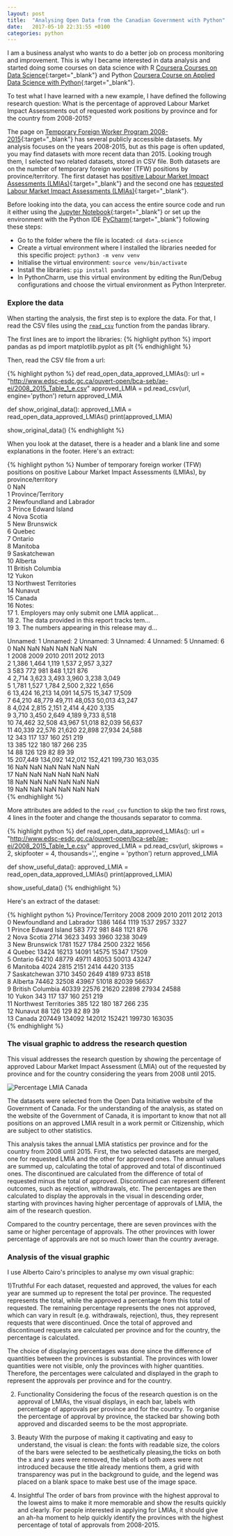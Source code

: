 ```yaml
---
layout: post
title:  "Analysing Open Data from the Canadian Government with Python"
date:   2017-05-10 22:31:55 +0100
categories: python
---
```

I am a business analyst who wants to do a better job on process monitoring and
improvement. This is why I became interested in data analysis and started doing
some courses on data science with R [Coursera Courses on Data Science][data-science-R]{:target="_blank"}
and Python [Coursera Course on Applied Data Science with Python][intro-data-analysis-python]{:target="_blank"}.

To test what I have learned with a new example, I have defined the following
research question: What is the percentage of approved Labour Market Impact
Assessments out of requested work positions by province and for the country
from 2008-2015?

<!-- more -->

The page on [Temporary Foreign Worker Program 2008-2015][TFWP-2008-2015]{:target="_blank"} has
several publicly accessible datasets. My analysis focuses on the years 2008-2015,
but as this page is often updated, you may find datasets with more recent data
than 2015. Looking trough them, I selected two related
datasets, stored in CSV file. Both datasets are on the number of temporary foreign
worker (TFW) positions by province/territory. The first dataset has [positive
Labour Market Impact Assessments (LMIAs)][positive-LMIA]{:target="_blank"} and the second one
has [requested Labour Market Impact Assessments (LMIAs)][requested-LMIA]{:target="_blank"}.

Before looking into the data, you can access the entire source code and run it
either using the [Jupyter Notebook][jupyter-notebook]{:target="_blank"} or set up the environment
with the Python IDE [PyCharm][pycharm]{:target="_blank"} following these steps:
- Go to the folder where the file is located: `cd data-science`
- Create a virtual environment where I installed the libraries needed for this
  specific project: `python3 -m venv venv`
- Initialise the virtual environment: `source venv/bin/activate`
- Install the libraries: `pip install pandas`
- In PythonCharm, use this virtual environment by editing the Run/Debug
  configurations and choose the virtual environment as Python Interpreter.

### Explore the data

When starting the analysis, the first step is to explore the data. For that, I
read the CSV files using the [`read_csv`][read-csv] function  from the pandas
library.

The first lines are to import the libraries:
{% highlight python %}
import pandas as pd
import matplotlib.pyplot as plt
{% endhighlight %}

Then, read the CSV file from a url:

{% highlight python %}
def read_open_data_approved_LMIAs():
    url = "http://www.edsc-esdc.gc.ca/ouvert-open/bca-seb/ae-ei/2008_2015_Table_1_e.csv"
    approved_LMIA = pd.read_csv(url, engine='python')
    return approved_LMIA

def show_original_data():
    approved_LMIA = read_open_data_approved_LMIAs()
    print(approved_LMIA)

show_original_data()
{% endhighlight %}

When you look at the dataset, there is a header and a blank line and some
explanations in the footer. Here's an extract:

{% highlight python %}
Number of temporary foreign worker (TFW) positions on positive Labour Market
Impact Assessments (LMIAs), by province/territory  \
0                                                 NaN                                                                               
1                                  Province/Territory                                                                               
2                           Newfoundland and Labrador                                                                               
3                                Prince Edward Island                                                                               
4                                         Nova Scotia                                                                               
5                                       New Brunswick                                                                               
6                                              Quebec                                                                               
7                                             Ontario                                                                               
8                                            Manitoba                                                                               
9                                        Saskatchewan                                                                               
10                                            Alberta                                                                               
11                                   British Columbia                                                                               
12                                              Yukon                                                                               
13                              Northwest Territories                                                                               
14                                            Nunavut                                                                               
15                                             Canada                                                                               
16                                             Notes:                                                                               
17  1. Employers may only submit one LMIA applicat...                                                                               
18  2. The data provided in this report tracks tem...                                                                               
19  3. The numbers appearing in this release may d...                                                                               

  Unnamed: 1 Unnamed: 2 Unnamed: 3 Unnamed: 4 Unnamed: 5 Unnamed: 6  \
0         NaN        NaN        NaN        NaN        NaN        NaN   
1        2008       2009       2010       2011       2012       2013   
2       1,386      1,464      1,119      1,537      2,957      3,327   
3         583        772        981        848      1,121        876   
4       2,714      3,623      3,493      3,960      3,238      3,049   
5       1,781      1,527      1,784      2,500      2,322      1,656   
6      13,424     16,213     14,091     14,575     15,347     17,509   
7      64,210     48,779     49,711     48,053     50,013     43,247   
8       4,024      2,815      2,151      2,414      4,420      3,135   
9       3,710      3,450      2,649      4,189      9,733      8,518   
10     74,462     32,508     43,967     51,018     82,039     56,637   
11     40,339     22,576     21,620     22,898     27,934     24,588   
12        343        117        137        160        251        219   
13        385        122        180        187        266        235   
14         88        126        129         82         89         39   
15    207,449    134,092    142,012    152,421    199,730    163,035   
16        NaN        NaN        NaN        NaN        NaN        NaN   
17        NaN        NaN        NaN        NaN        NaN        NaN   
18        NaN        NaN        NaN        NaN        NaN        NaN   
19        NaN        NaN        NaN        NaN        NaN        NaN    
{% endhighlight %}

More attributes are added to the `read_csv` function to skip the two first rows,
4 lines in the footer and change the thousands separator to comma.

{% highlight python %}
def read_open_data_approved_LMIAs():
    url = "http://www.edsc-esdc.gc.ca/ouvert-open/bca-seb/ae-ei/2008_2015_Table_1_e.csv"
    approved_LMIA = pd.read_csv(url, skiprows = 2, skipfooter = 4,
                                thousands=',', engine = 'python')
    return approved_LMIA

def show_useful_data():
    approved_LMIA = read_open_data_approved_LMIAs()
    print(approved_LMIA)

show_useful_data()
{% endhighlight %}

Here's an extract of the dataset:

{% highlight python %}
Province/Territory               2008    2009    2010    2011    2012    2013  \
0   Newfoundland and Labrador    1386    1464    1119    1537    2957    3327   
1        Prince Edward Island     583     772     981     848    1121     876   
2                 Nova Scotia    2714    3623    3493    3960    3238    3049   
3               New Brunswick    1781    1527    1784    2500    2322    1656   
4                      Quebec   13424   16213   14091   14575   15347   17509   
5                     Ontario   64210   48779   49711   48053   50013   43247   
6                    Manitoba    4024    2815    2151    2414    4420    3135   
7                Saskatchewan    3710    3450    2649    4189    9733    8518   
8                     Alberta   74462   32508   43967   51018   82039   56637   
9            British Columbia   40339   22576   21620   22898   27934   24588   
10                      Yukon     343     117     137     160     251     219   
11      Northwest Territories     385     122     180     187     266     235   
12                    Nunavut      88     126     129      82      89      39   
13                     Canada  207449  134092  142012  152421  199730  163035   
{% endhighlight %}

### The visual graphic to address the research question

This visual addresses the research question by showing the percentage of approved
Labour Market Impact Assessment (LMIA) out of the requested by province and for
the country considering the years from 2008 until 2015.

<img src="/images/posts/figure_canada.png" class="percentage-lmia-canada" alt="Percentage LMIA Canada">

The datasets
were selected from the Open Data Initiative website of the Government of Canada. For the
understanding of the analysis, as stated on the website of the Government of Canada,
it is important to know that not all positions on an approved LMIA result in a
work permit or Citizenship, which are subject to other statistics.

This analysis takes the annual LMIA statistics per province and for the country
from 2008 until 2015. First, the two selected datasets are merged, one for requested
LMIA and the other for approved ones. The annual values are summed up, calculating
the total of approved and total of discontinued ones. The discontinued are calculated
from the difference of total of requested minus the total of approved. Discontinued can
represent different outcomes, such as rejection, withdrawals, etc.  The percentages are
then calculated to display the approvals in the visual in descending order, starting
with provinces having higher percentage of approvals of LMIA, the aim of the research
question.

Compared to the country percentage, there are seven provinces with the same or
higher percentage of approvals. The other provinces with lower percentage of approvals
are not so much lower than the country average.


### Analysis of the visual graphic

I use Alberto Cairo's principles to analyse my own visual graphic:

1)Truthful
For each dataset, requested and approved, the values for each year are summed up
to represent the total per province. The requested represents the total, while the approved
a percentage from this total of requested. The remaining percentage represents the ones not approved,
which can vary in result (e.g. withdrawals, rejection), thus, they represent requests that were discontinued.
Once the total of approved and discontinued requests are calculated per province and for the country,
the percentage is calculated.

The choice of displaying percentages was done since the difference
of quantities between the provinces is substantial. The provinces with lower quantities
were not visible, only the provinces with higher quantities. Therefore, the
percentages were calculated and displayed in the graph to represent the approvals per province
and for the country.

2) Functionality
Considering the focus of the research question is on the approval of LMIAs, the visual
displays, in each bar, labels with percentage of approvals per province and for the country.
To organise the percentage of approval by province, the stacked bar showing both approved and discarded
seems to be the most appropriate.

3) Beauty
With the purpose of making it captivating and easy to understand, the
visual is clean: the fonts with readable size, the colors of the bars were selected
to be aesthetically pleasing,the ticks on both
the x and y axes were removed, the labels of both axes were not introduced because
the title already mentions them, a grid with transparency was put in the background to
guide, and the legend was placed on a blank space to make best use of the image space.

4) Insightful
The order of bars from province with the highest approval to the lowest aims to make
it more memorable and show the results quickly and clearly. For people interested in
applying for LMIAs, it should give an ah-ha moment to help quickly identify the provinces
with the highest percentage of total of approvals from 2008-2015.

[intro-data-analysis-python]: https://www.coursera.org/learn/python-data-analysis/home/welcome
[data-science-R]: https://www.coursera.org/specializations/jhu-data-science
[jupyter-notebook]: http://jupyter.org/
[pycharm]: https://www.jetbrains.com/pycharm/
[TFWP-2008-2015]: http://open.canada.ca/data/en/dataset/c65d2014-ef25-4781-b9b2-e13a7293b72d
[read-csv]: http://pandas.pydata.org/pandas-docs/stable/generated/pandas.read_csv.html
[positive-LMIA]: http://www.edsc-esdc.gc.ca/ouvert-open/bca-seb/ae-ei/2008_2015_Table_1_e.csv
[requested-LMIA]: http://www.edsc-esdc.gc.ca/ouvert-open/bca-seb/ae-ei/2008_2015_Table_11_e.csv
[analysis-infographic]: https://keniasousa.github.io/python/2017/03/12/analysis-infographic.html
